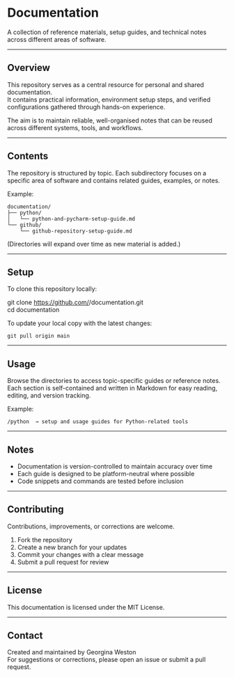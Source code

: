 # Documentation

A collection of reference materials, setup guides, and technical notes across different areas of software.

---

## Overview

This repository serves as a central resource for personal and shared documentation.  
It contains practical information, environment setup steps, and verified configurations gathered through hands-on experience.  

The aim is to maintain reliable, well-organised notes that can be reused across different systems, tools, and workflows.

---

## Contents

The repository is structured by topic. Each subdirectory focuses on a specific area of software and contains related guides, examples, or notes.

Example:

```
documentation/
├── python/
│   └── python-and-pycharm-setup-guide.md
└── github/
    └── github-repository-setup-guide.md
```

(Directories will expand over time as new material is added.)

---

## Setup

To clone this repository locally:

git clone https://github.com/<your-username>/documentation.git  
cd documentation

To update your local copy with the latest changes:

```
git pull origin main
```

---

## Usage

Browse the directories to access topic-specific guides or reference notes.  
Each section is self-contained and written in Markdown for easy reading, editing, and version tracking.

Example:

```
/python  → setup and usage guides for Python-related tools
```

---

## Notes

- Documentation is version-controlled to maintain accuracy over time  
- Each guide is designed to be platform-neutral where possible  
- Code snippets and commands are tested before inclusion  

---

## Contributing

Contributions, improvements, or corrections are welcome.

1. Fork the repository  
2. Create a new branch for your updates  
3. Commit your changes with a clear message  
4. Submit a pull request for review  

---

## License

This documentation is licensed under the MIT License.

---

## Contact

Created and maintained by Georgina Weston  
For suggestions or corrections, please open an issue or submit a pull request.
